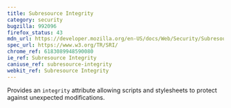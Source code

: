 ```yaml
---
title: Subresource Integrity
category: security
bugzilla: 992096
firefox_status: 43
mdn_url: https://developer.mozilla.org/en-US/docs/Web/Security/Subresource_Integrity
spec_url: https://www.w3.org/TR/SRI/
chrome_ref: 6183089948590080
ie_ref: Subresource Integrity
caniuse_ref: subresource-integrity
webkit_ref: Subresource Integrity
---
```


Provides an `integrity` attribute allowing scripts and stylesheets to protect against unexpected modifications.
